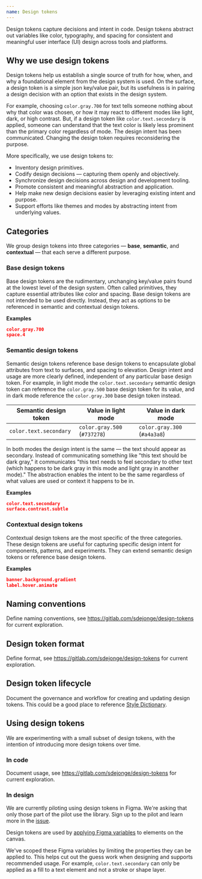 ```yaml
---
name: Design tokens
---
```


Design tokens capture decisions and intent in code. Design tokens abstract out variables like color, typography, and spacing for consistent and meaningful user interface (UI) design across tools and platforms.

## Why we use design tokens

Design tokens help us establish a single source of truth for how, when, and why a foundational element from the design system is used. On the surface, a design token is a simple json key/value pair, but its usefulness is in pairing a design decision with an option that exists in the design system.

For example, choosing `color.gray.700` for text tells someone nothing about why that color was chosen, or how it may react to different modes like light, dark, or high contrast. But, if a design token like `color.text.secondary` is applied, someone can understand that the text color is likely less prominent than the primary color regardless of mode. The design intent has been communicated. Changing the design token requires reconsidering the purpose.

More specifically, we use design tokens to:

- Inventory design primitives.
- Codify design decisions — capturing them openly and objectively.
- Synchronize design decisions across design and development tooling.
- Promote consistent and meaningful abstraction and application.
- Help make new design decisions easier by leveraging existing intent and purpose.
- Support efforts like themes and modes by abstracting intent from underlying values.

## Categories

We group design tokens into three categories — **base**, **semantic**, and **contextual** — that each serve a different purpose.

### Base design tokens

Base design tokens are the rudimentary, unchanging key/value pairs found at the lowest level of the design system. Often called primitives, they capture essential attributes like color and spacing. Base design tokens are not intended to be used directly. Instead, they act as options to be referenced in semantic and contextual design tokens.

**Examples**

```JSON
color.gray.700
space.4
```

### Semantic design tokens

Semantic design tokens reference base design tokens to encapsulate global attributes from text to surfaces, and spacing to elevation. Design intent and usage are more clearly defined, independent of any particular base design token. For example, in light mode the `color.text.secondary` semantic design token can reference the `color.gray.500` base design token for its value, and in dark mode reference the `color.gray.300` base design token instead.

| Semantic design token | Value in light mode | Value in dark mode |
| ------ | ------ | ------ |
| `color.text.secondary` | `color.gray.500` (`#737278`) |  `color.gray.300` (`#a4a3a8`) |

In both modes the design intent is the same — the text should appear as secondary. Instead of communicating something like "this text should be dark gray," it communicates "this text needs to feel secondary to other text (which happens to be dark gray in this mode and light gray in another mode)." The abstraction enables the intent to be the same regardless of what values are used or context it happens to be in.

**Examples**

```JSON
color.text.secondary
surface.contrast.subtle
```

### Contextual design tokens

Contextual design tokens are the most specific of the three categories. These design tokens are useful for capturing specific design intent for components, patterns, and experiments. They can extend semantic design tokens or reference base design tokens.

**Examples**

```JSON
banner.background.gradient
label.hover.animate
```

## Naming conventions

<todo>Define naming conventions, see https://gitlab.com/sdejonge/design-tokens for current exploration.</todo>

## Design token format

<todo>Define format, see https://gitlab.com/sdejonge/design-tokens for current exploration.</todo>

## Design token lifecycle

<todo issue="https://gitlab.com/gitlab-org/gitlab-services/design.gitlab.com/-/issues/1654">Document the governance and workflow for creating and updating design tokens. This could be a good place to reference [Style Dictionary](https://amzn.github.io/style-dictionary).</todo>

## Using design tokens

We are experimenting with a small subset of design tokens, with the intention of introducing more design tokens over time.

### In code

<todo>Document usage, see https://gitlab.com/sdejonge/design-tokens for current exploration.</todo>

### In design

<note>We are currently piloting using design tokens in Figma. We're asking that only those part of the pilot use the library. Sign up to the pilot and learn more in the [issue](https://gitlab.com/gitlab-org/gitlab-services/design.gitlab.com/-/issues/1771).</note>

Design tokens are used by [applying Figma variables](https://help.figma.com/hc/en-us/articles/15343107263511-Apply-variables-to-designs) to elements on the canvas.

We've scoped these Figma variables by limiting the properties they can be applied to. This helps cut out the guess work when designing and supports recommended usage. For example, `color.text.secondary` can only be applied as a fill to a text element and not a stroke or shape layer.
